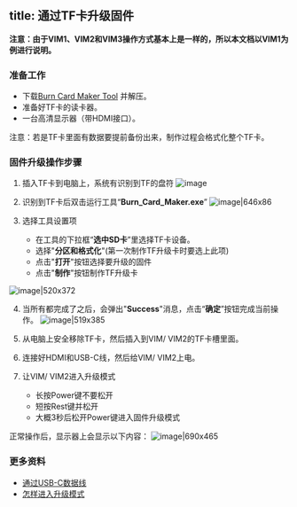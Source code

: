 title: 通过TF卡升级固件
---

**注意：由于VIM1、VIM2和VIM3操作方式基本上是一样的，所以本文档以VIM1为例进行说明。**

### 准备工作
* 下载[Burn Card Maker Tool](https://dl.khadas.com/Tools/Burn_card_maker_V2.0.2_20150617_en.7z) 并解压。
* 准备好TF卡的读卡器。
* 一台高清显示器（带HDMI接口）。

注意：若是TF卡里面有数据要提前备份出来，制作过程会格式化整个TF卡。

### 固件升级操作步骤
1. 插入TF卡到电脑上，系统有识别到TF的盘符
![image](/images/vim1/tfcard_pc_zh.png)

2. 识别到TF卡后双击运行工具“**Burn_Card_Maker.exe**”
![image|646x86](/images/vim1/BurnCardMaker_Tool_zh.png)

3. 选择工具设置项
   * 在工具的下拉框“**选中SD卡**”里选择TF卡设备。
   * 选择"**分区和格式化**"(第一次制作TF升级卡时要选上此项)
   * 点击"**打开**"按钮选择要升级的固件
   * 点击"**制作**"按钮制作TF升级卡

![image|520x372](/images/vim1/BurnCardMaker_Tool_Interface_zh.png)

4. 当所有都完成了之后，会弹出"**Success**"消息，点击“**确定**”按钮完成当前操作。
![image|519x385](/images/vim1/BurnCardMaker_Tool_success_zh.png)

5. 从电脑上安全移除TF卡，然后插入到VIM/ VIM2的TF卡槽里面。

6. 连接好HDMI和USB-C线，然后给VIM/ VIM2上电。

7. 让VIM/ VIM2进入升级模式
   * 长按Power键不要松开
   * 短按Rest键并松开
   * 大概3秒后松开Power键进入固件升级模式

正常操作后，显示器上会显示以下内容：
![image|690x465](/images/vim1/Upgrading_interface.png)

### 更多资料
 * [通过USB-C数据线](/zh-cn/vim1/UpgradeViaUSBCable.html)
 * [怎样进入升级模式](/zh-cn/vim1/HowtoBootIntoUpgradeMode.html)


